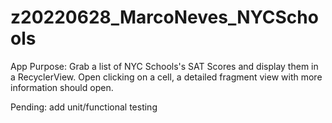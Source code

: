 # z20220628_MarcoNeves_NYCSchools

App Purpose: Grab a list of NYC Schools's SAT Scores and display them in a RecyclerView.
Open clicking on a cell, a detailed fragment view with more information should open.

Pending: add unit/functional testing
